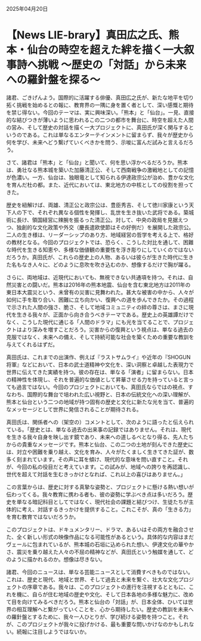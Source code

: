 2025年04月20日

# 【News LIE-brary】真田広之氏、熊本・仙台の時空を超えた絆を描く一大叙事詩へ挑戦 ～歴史の「対話」から未来への羅針盤を探る～

諸君、ごきげんよう。国際的に活躍する俳優、真田広之氏が、新たな地平を切り拓く挑戦を始めるとの報に、教育界の一隅に身を置く者として、深い感慨と期待を禁じ得ない。今回のテーマは、実に興味深い。「熊本」と「仙台」。一見、直接的な結びつきが薄いように思われるこの二つの都市を舞台に、時空を超えた人間の営み、そして歴史の対話を描く一大プロジェクトに、真田氏が深く関与するというのである。これは単なるエンターテインメントに留まらず、我々が歴史から何を学び、未来へどう繋げていくべきかを問う、示唆に富んだ試みと言えるだろう。

さて、諸君は「熊本」と「仙台」と聞いて、何を思い浮かべるだろうか。熊本は、勇壮なる熊本城を築いた加藤清正公、そして西南戦争の激戦地としての記憶が色濃い。一方、仙台は、独眼竜として知られる伊達政宗公が治め、豊かな文化を育んだ杜の都。また、近代においては、東北地方の中核としての役割を担ってきた。

歴史を紐解けば、両雄、清正公と政宗公は、豊臣秀吉、そして徳川家康という天下人の下で、それぞれ異なる個性を発揮し、乱世を生き抜いた武将である。築城術に長け、領国経営に辣腕を振るった清正公。対して、中央の政局を見据えつつ、独創的な文化政策や外交（慶長遣欧使節はその好例だ）を展開した政宗公。二人の生き様は、リーダーシップのあり方、地域経営の哲学を考える上で、格好の教材となる。今回のプロジェクトでは、恐らく、こうした対比を通して、困難な時代を生きる知恵や、多様な価値観の重要性を浮き彫りにしていくのではないだろうか。真田氏が、これらの歴史上の人物、あるいは彼らが生きた時代に生きた名もなき人々に、どのように息吹を吹き込むのか、想像するだけで胸が躍る。

さらに、両地域は、近現代においても、無視できない共通項を持つ。それは、自然災害との闘いだ。熊本は2016年の熊本地震、仙台を含む東北地方は2011年の東日本大震災という、未曾有の災害に見舞われた。甚大な被害の中から、人々が如何に手を取り合い、困難に立ち向かい、復興への道を歩んできたか。その過程で示された人間の強さ、脆さ、そして地域コミュニティの絆の尊さは、まさに現代を生きる我々が、正面から向き合うべきテーマである。歴史上の英雄譚だけでなく、こうした現代に通じる「人間のドラマ」にも光を当てることで、プロジェクトはより深みを増すことだろう。災害からの復興という視点は、単なる過去の克服ではなく、未来への備え、そして持続可能な社会を築くための重要な教訓を与えてくれるはずだ。

真田氏は、これまでの出演作、例えば『ラストサムライ』や近年の『SHOGUN 将軍』などにおいて、日本の武士道精神や文化を、深い洞察と卓越した表現力で世界に伝えてきた実績を持つ。彼の存在は、単なる「演者」に留まらない。日本の精神性を体現し、それを普遍的な価値として昇華させる力を持っていると言っても過言ではない。今回のプロジェクトにおいても、真田氏ならではの視点、すなわち、国際的な舞台で培われた広い視野と、日本の伝統文化への深い理解が、熊本と仙台という二つの地域が持つ固有の歴史と文化に新たな光を当て、普遍的なメッセージとして世界に発信されることが期待される。

真田氏は、関係者への（架空の）コメントとして、次のように語ったと伝えられている。「歴史とは、単なる過去の出来事の記録ではありません。それは、現代を生きる我々自身を映し出す鏡であり、未来への道しるべとなり得る、先人たちからの貴重なメッセージです。熊本と仙台、この二つの土地が刻んできた歴史には、対立や困難を乗り越え、文化を育み、人々がたくましく生きてきた証が、数多く刻まれています。その声に耳を傾け、現代的な意味を問い直すこと。それが、今回の私の役目だと考えています。この試みが、地域への誇りを再認識し、世代を超えて対話を生むきっかけとなれば、これ以上の喜びはありません。」

この言葉からは、歴史に対する真摯な姿勢と、プロジェクトに懸ける熱い想いが伝わってくる。我々教育に携わる者も、彼の姿勢に学ぶべき点は多いだろう。歴史を単なる暗記科目としてではなく、現代社会の課題と結びつけ、生徒たちが主体的に考え、対話するきっかけを提供すること。これこそが、真の「生きる力」を育む教育ではないだろうか。

このプロジェクトは、ドキュメンタリー、ドラマ、あるいはその両方を融合させた、全く新しい形式の映像作品になる可能性があるという。具体的な内容はまだヴェールに包まれているが、熊本城の石垣に込められた想い、伊達文化の華やかさ、震災を乗り越えた人々の不屈の精神などが、真田氏という触媒を通して、どのように描かれるのか。想像は尽きない。

諸君、今回のニュースは、単なる芸能ニュースとして消費すべきものではない。これは、歴史と現代、地域と世界、そして過去と未来を繋ぐ、壮大な文化プロジェクトの序章である。我々は、このプロジェクトの進行を注視するとともに、これを機に、自らが住む地域の歴史や文化、そして日本各地の多様な魅力に、改めて目を向けてみるべきだろう。熊本と仙台の「対話」が、日本全体、ひいては世界の相互理解へと繋がっていくことを、心から期待したい。歴史の教訓を未来への羅針盤とするために、我々一人ひとりが、学び続ける姿勢を持つこと。それが、このプロジェクトが我々に投げかける、最も重要な問いかけなのかもしれない。続報に注目しようではないか。